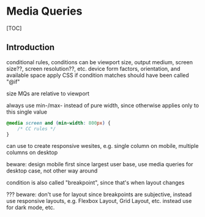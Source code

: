# Media Queries

[TOC]


<!-- ToDo: finish -->

## Introduction

conditional rules, conditions can be viewport size, output medium, screen size??, screen resolution??, etc.
  device form factors, orientation, and available space
apply CSS if condition matches
should have been called "@if"

size MQs are relative to viewport

always use min-/max- instead of pure width, since otherwise applies only to this single value

```css
@media screen and (min-width: 800px) { 
    /* CC rules */
}
```

can use to create responsive wesites, e.g. single column on mobile, multiple columns on desktop

beware: design mobile first since largest user base, use media queries for desktop case, not other way around

condition is also called "breakpoint", since that's when layout changes

??? beware: don't use for layout since breakpoints are subjective, instead use responsive layouts, e.g. Flexbox Layout, Grid Layout, etc.
instead use for dark mode, etc.